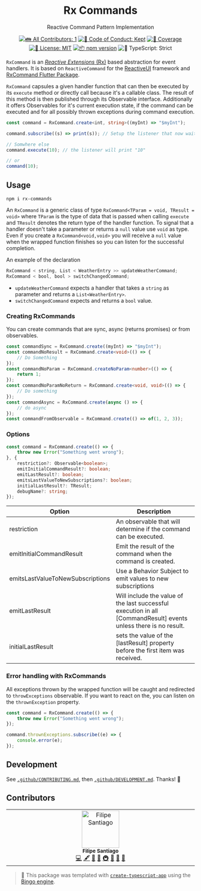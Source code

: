 <h1 align="center">Rx Commands</h1>

<p align="center">Reactive Command Pattern Implementation</p>

<p align="center">
	<!-- prettier-ignore-start -->
	<!-- ALL-CONTRIBUTORS-BADGE:START - Do not remove or modify this section -->
	<a href="#contributors" target="_blank"><img alt="👪 All Contributors: 1" src="https://img.shields.io/badge/%F0%9F%91%AA_all_contributors-1-21bb42.svg" /></a>
<!-- ALL-CONTRIBUTORS-BADGE:END -->
	<!-- prettier-ignore-end -->
	<a href="https://github.com/feelsantiago/rx-commands/blob/main/.github/CODE_OF_CONDUCT.md" target="_blank"><img alt="🤝 Code of Conduct: Kept" src="https://img.shields.io/badge/%F0%9F%A4%9D_code_of_conduct-kept-21bb42" /></a>
	<a href="https://codecov.io/gh/feelsantiago/rx-commands" target="_blank"><img alt="🧪 Coverage" src="https://img.shields.io/codecov/c/github/feelsantiago/rx-commands?label=%F0%9F%A7%AA%20coverage" /></a>
	<a href="https://github.com/feelsantiago/rx-commands/blob/main/LICENSE.md" target="_blank"><img alt="📝 License: MIT" src="https://img.shields.io/badge/%F0%9F%93%9D_license-MIT-21bb42.svg" /></a>
	<a href="http://npmjs.com/package/rx-commands" target="_blank"><img alt="📦 npm version" src="https://img.shields.io/npm/v/rx-commands?color=21bb42&label=%F0%9F%93%A6%20npm" /></a>
	<img alt="💪 TypeScript: Strict" src="https://img.shields.io/badge/%F0%9F%92%AA_typescript-strict-21bb42.svg" />
</p>

`RxCommand` is an [_Reactive Extensions_ (Rx)](http://reactivex.io/) based abstraction for event handlers. It is based on `ReactiveCommand` for the [ReactiveUI](https://reactiveui.net/) framework and [RxCommand Flutter Package](https://pub.dev/packages/rx_command).

`RxCommand` capsules a given handler function that can then be executed by its `execute` method or directly call because it's a callable class. The result of this method is then published through its Observable interface. Additionally it offers Observables for it's current execution state, if the command can be executed and for all possibly thrown exceptions during command execution.

```ts
const command = RxCommand.create<int, string>((myInt) => "$myInt");

command.subscribe((s) => print(s)); // Setup the listener that now waits for events, not doing anything

// Somwhere else
command.execute(10); // the listener will print "10"

// or
command(10);
```

## Usage

```shell
npm i rx-commands

```

An `RxCommand` is a generic class of type `RxCommand<TParam = void, TResult = void>` where `TParam` is the type of data that is passed when calling `execute` and `TResult` denotes the return type of the handler function. To signal that a handler doesn't take a parameter or returns a `null` value use `void` as type.
Even if you create a `RxCommand<void,void>` you will receive a `null` value when the wrapped function finishes so you can listen for the successful completion.

An example of the declaration

```ts
RxCommand < string, List < WeatherEntry >> updateWeatherCommand;
RxCommand < bool, bool > switchChangedCommand;
```

- `updateWeatherCommand` expects a handler that takes a `string` as parameter and returns a `List<WeatherEntry>`.
- `switchChangedCommand` expects and returns a `bool` value.

### Creating RxCommands

You can create commands that are sync, async (returns promises) or from observables.

```ts
const commandSync = RxCommand.create((myInt) => "$myInt");
const commandNoResult = RxCommand.create<void>(() => {
	// Do Something
});
const commandNoParam = RxCommand.createNoParam<number>(() => {
	return 1;
});
const commandNoParamNoReturn = RxCommand.create<void, void>(() => {
	// Do something
});
const commandAsync = RxCommand.create(async () => {
	// do async
});
const commandFromObservable = RxCommand.create(() => of(1, 2, 3));
```

### Options

```ts
const command = RxCommand.create(() => {
    throw new Error("Something went wrong");
}, {
	restriction?: Observable<boolean>;
	emitInitialCommandResult?: boolean;
	emitLastResult?: boolean;
	emitsLastValueToNewSubscriptions?: boolean;
	initialLastResult?: TResult;
	debugName?: string;
});
```

| Option                           | Description                                                                                                      |
| -------------------------------- | ---------------------------------------------------------------------------------------------------------------- |
| restriction                      | An observable that will determine if the command can be executed.                                                |
| emitInitialCommandResult         | Emit the result of the command when the command is created.                                                      |
| emitsLastValueToNewSubscriptions | Use a Behavior Subject to emit values to new subscriptions                                                       |
| emitLastResult                   | Will include the value of the last successful execution in all [CommandResult] events unless there is no result. |
| initialLastResult                | sets the value of the [lastResult] property before the first item was received.                                  |

### Error handling with RxCommands

All exceptions thrown by the wrapped function will be caught and redirected to `throwExceptions` observable. If you want to react on the, you can listen on the `thrownException` property.

```ts
const command = RxCommand.create(() => {
	throw new Error("Something went wrong");
});

command.thrownExceptions.subscribe((e) => {
	console.error(e);
});
```

## Development

See [`.github/CONTRIBUTING.md`](./.github/CONTRIBUTING.md), then [`.github/DEVELOPMENT.md`](./.github/DEVELOPMENT.md).
Thanks! 💖

## Contributors

<!-- spellchecker: disable -->
<!-- ALL-CONTRIBUTORS-LIST:START - Do not remove or modify this section -->
<!-- prettier-ignore-start -->
<!-- markdownlint-disable -->
<table>
  <tbody>
    <tr>
      <td align="center" valign="top" width="14.28%"><img src="https://avatars.githubusercontent.com/u/18483175?v=4?s=100" width="100px;" alt="Filipe Santiago"/><br /><sub><b>Filipe Santiago</b></sub><br /><a href="https://github.com/feelsantiago/rx-commands/commits?author=feelsantiago" title="Code">💻</a> <a href="#content-feelsantiago" title="Content">🖋</a> <a href="https://github.com/feelsantiago/rx-commands/commits?author=feelsantiago" title="Documentation">📖</a> <a href="#ideas-feelsantiago" title="Ideas, Planning, & Feedback">🤔</a> <a href="#infra-feelsantiago" title="Infrastructure (Hosting, Build-Tools, etc)">🚇</a> <a href="#maintenance-feelsantiago" title="Maintenance">🚧</a> <a href="#projectManagement-feelsantiago" title="Project Management">📆</a> <a href="#tool-feelsantiago" title="Tools">🔧</a></td>
    </tr>
  </tbody>
</table>

<!-- markdownlint-restore -->
<!-- prettier-ignore-end -->

<!-- ALL-CONTRIBUTORS-LIST:END -->
<!-- spellchecker: enable -->

<!-- You can remove this notice if you don't want it 🙂 no worries! -->

> 💝 This package was templated with [`create-typescript-app`](https://github.com/JoshuaKGoldberg/create-typescript-app) using the [Bingo engine](https://create.bingo).
